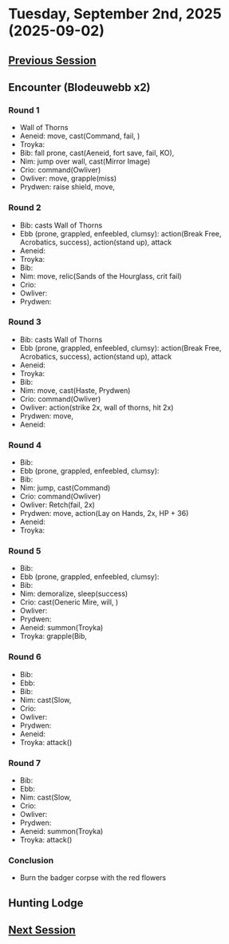 # Tuesday, September 2nd, 2025 (2025-09-02)

## [Previous Session](./2025-08-26.md)

## Encounter (Blodeuwebb x2)

### Round 1

- Wall of Thorns
- Aeneid: move, cast(Command, fail, )
- Troyka: 
- Bib: fall prone, cast(Aeneid, fort save, fail, KO), 
- Nim: jump over wall, cast(Mirror Image)
- Crio: command(Owliver)
- Owliver: move, grapple(miss)
- Prydwen: raise shield, move, 

### Round 2

- Bib: casts Wall of Thorns
- Ebb (prone, grappled, enfeebled, clumsy): action(Break Free, Acrobatics, success), action(stand up), attack
- Aeneid: 
- Troyka: 
- Bib: 
- Nim: move, relic(Sands of the Hourglass, crit fail)
- Crio: 
- Owliver: 
- Prydwen: 

### Round 3

- Bib: casts Wall of Thorns
- Ebb (prone, grappled, enfeebled, clumsy): action(Break Free, Acrobatics, success), action(stand up), attack
- Aeneid: 
- Troyka: 
- Bib: 
- Nim: move, cast(Haste, Prydwen)
- Crio: command(Owliver)
- Owliver: action(strike 2x, wall of thorns, hit 2x)
- Prydwen: move, 
- Aeneid: 

### Round 4

- Bib: 
- Ebb (prone, grappled, enfeebled, clumsy): 
- Bib: 
- Nim: jump, cast(Command)
- Crio: command(Owliver)
- Owliver: Retch(fail, 2x)
- Prydwen: move, action(Lay on Hands, 2x, HP + 36)
- Aeneid: 
- Troyka: 

### Round 5

- Bib: 
- Ebb (prone, grappled, enfeebled, clumsy): 
- Bib: 
- Nim: demoralize, sleep(success)
- Crio: cast(Oeneric Mire, will, )
- Owliver: 
- Prydwen: 
- Aeneid: summon(Troyka)
- Troyka: grapple(Bib, 

### Round 6

- Bib: 
- Ebb: 
- Bib: 
- Nim: cast(Slow, 
- Crio: 
- Owliver: 
- Prydwen: 
- Aeneid: 
- Troyka: attack()

### Round 7

- Bib: 
- Ebb: 
- Nim: cast(Slow, 
- Crio: 
- Owliver: 
- Prydwen: 
- Aeneid: summon(Troyka)
- Troyka: attack()

### Conclusion

- Burn the badger corpse with the red flowers

## Hunting Lodge

## [Next Session](./2025-09-xx.md)
